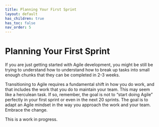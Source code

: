 ```yaml
---
title: Planning Your First Sprint
layout: default
has_children: true
has_toc: false
nav_order: 5
---
```


# Planning Your First Sprint

If you are just getting started with Agile development, you might be still be trying to understand how to understand how to break up tasks into small enough chunks that they can be completed in 2-3 weeks.

Transitioning to Agile requires a fundamental shift in how you do work, and that includes the work that you do to maintain your team. This may seem like a herculean task. If so, remember, the goal is not to “start doing Agile” perfectly in your first sprint or even in the next 20 sprints. The goal is to adapt an Agile mindset in the way you approach the work and your team. Embrace the change.

This is a work in progress.
